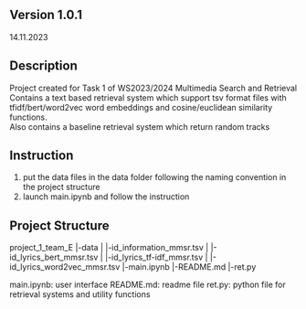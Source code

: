 ## Version 1.0.1
14.11.2023

## Description
Project created for Task 1 of WS2023/2024 Multimedia Search and Retrieval 
Contains a text based retrieval system which support tsv format files with tfidf/bert/word2vec word embeddings and cosine/euclidean similarity functions.  
Also contains a baseline retrieval system which return random tracks

## Instruction 
1. put the data files in the data folder following the naming convention in the project structure 
2. launch main.ipynb and follow the instruction

## Project Structure
project_1_team_E
|-data
|   |-id_information_mmsr.tsv
|   |-id_lyrics_bert_mmsr.tsv
|   |-id_lyrics_tf-idf_mmsr.tsv
|   |-id_lyrics_word2vec_mmsr.tsv
|-main.ipynb
|-README.md
|-ret.py

main.ipynb: user interface 
README.md: readme file 
ret.py: python file for retrieval systems and utility functions 